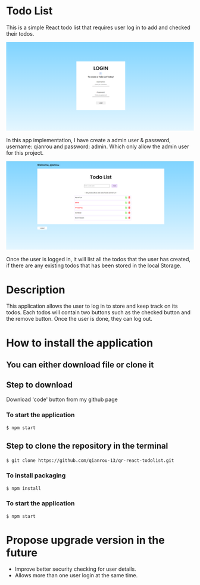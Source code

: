 # Todo List

This is a simple React todo list that requires user log in to add and checked their todos. 

![My Image](./src/images/loginpage.png)

In this app implementation, I have create a admin user & password, username: qianrou and password: admin. Which only allow the admin user for this project. 

![My Image](./src/images/todolistpg.png)

Once the user is logged in, it will list all the todos that the user has created, if there are any existing todos that has been stored in the local Storage.

# Description 
This application allows the user to log in to store and keep track on its todos. Each todos will contain two buttons such as the checked button and the remove button. Once the user is done, they can log out. 

# How to install the application
## You can either download file or clone it
## Step to download
Download 'code' button from my github page
### To start the application
```
$ npm start
```


## Step to clone the repository in the terminal
```
$ git clone https://github.com/qianrou-13/qr-react-todolist.git
```
### To install packaging
```
$ npm install
```
### To start the application
```
$ npm start
```


# Propose upgrade version in the future
* Improve better security checking for user details.
* Allows more than one user login at the same time.  